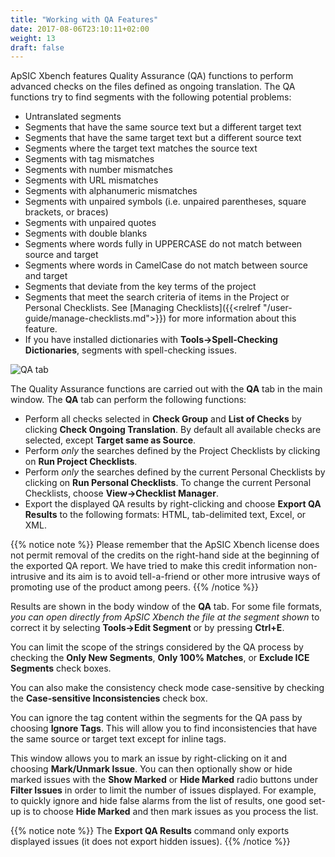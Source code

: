 ```yaml
---
title: "Working with QA Features"
date: 2017-08-06T23:10:11+02:00
weight: 13
draft: false
---
```


ApSIC Xbench features Quality Assurance (QA) functions to perform 
advanced checks on the files defined as ongoing translation.
The QA functions try to find segments with the following potential problems:

* Untranslated segments
* Segments that have the same source text but a different target text
* Segments that have the same target text but a different source text
* Segments where the target text matches the source text
* Segments with tag mismatches
* Segments with number mismatches
* Segments with URL mismatches
* Segments with alphanumeric mismatches
* Segments with unpaired symbols (i.e. unpaired parentheses, square 
  brackets, or braces)
* Segments with unpaired quotes
* Segments with double blanks
* Segments where words fully in UPPERCASE do not match between 
  source and target
* Segments where words in CamelCase do not match between source 
  and target
* Segments that deviate from the key terms of the project
* Segments that meet the search criteria of items in the Project or 
  Personal Checklists. See 
  [Managing Checklists]({{<relref "/user-guide/manage-checklists.md">}}) for
  more information about this feature.
* If you have installed dictionaries with
  **Tools->Spell-Checking Dictionaries**, segments with spell-checking issues. 

![QA tab](/user-guide/dialog-main-window-qa-tab.jpg)

The Quality Assurance functions are carried out with the **QA**
tab in the main window. The **QA** tab can perform the following functions:

* Perform all checks selected in **Check Group** and **List of Checks** by 
  clicking **Check Ongoing Translation**. By default all available checks are 
  selected, except **Target same as Source**.
* Perform *only* the searches defined by the Project Checklists by 
  clicking on **Run Project Checklists**.
* Perform *only* the searches defined by the current Personal Checklists 
  by clicking on **Run Personal Checklists**. To change the current 
  Personal Checklists, choose **View->Checklist Manager**.
* Export the displayed QA results by right-clicking and choose 
  **Export QA Results** to the following formats: HTML, tab-delimited text, 
  Excel, or XML.

{{% notice note %}}
Please remember that the ApSIC Xbench license does not permit 
removal of the credits on the right-hand side at the beginning of the 
exported QA report. We have tried to make this credit information non-intrusive
and its aim is to avoid tell-a-friend or other more intrusive ways 
of promoting use of the product among peers. 
{{% /notice %}}

Results are shown in the body window of the **QA** tab. For some file 
formats, *you can open directly from ApSIC Xbench the file at the segment 
shown* to correct it by selecting **Tools->Edit Segment** or by pressing 
**Ctrl+E**.

You can limit the scope of the strings considered by the QA process by 
checking the **Only New Segments**, **Only 100% Matches**, or 
**Exclude ICE Segments** check boxes. 

You can also make the consistency check mode case-sensitive by 
checking the **Case-sensitive Inconsistencies** check box.

You can ignore the tag content within the segments for the QA pass by 
choosing **Ignore Tags**. This will allow you to find inconsistencies that 
have the same source or target text except for inline tags.

This window allows you to mark an issue by right-clicking on it and 
choosing **Mark/Unmark Issue**. You can then optionally show or hide 
marked issues with the **Show Marked** or **Hide Marked** radio buttons 
under **Filter Issues** in order to limit the number of issues displayed. For 
example, to quickly ignore and hide false alarms from the list of results, 
one good set-up is to choose **Hide Marked** and then mark issues as you 
process the list.

{{% notice note %}}
The **Export QA Results** command only exports displayed issues
(it does not export hidden issues).
{{% /notice %}}
